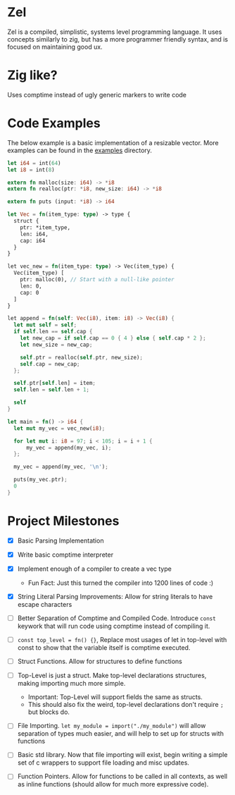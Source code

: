 # Zel
Zel is a compiled, simplistic, systems level programming language.
It uses concepts similarly to zig, but has a more programmer friendly syntax, and is focused on maintaining good ux.

# Zig like?
Uses comptime instead of ugly generic markers to write code

# Code Examples
The below example is a basic implementation of a resizable vector.
More examples can be found in the [examples](https://github.com/TheEmeraldBee/zel/tree/master/examples) directory.
```rust
let i64 = int(64)
let i8 = int(8)

extern fn malloc(size: i64) -> *i8
extern fn realloc(ptr: *i8, new_size: i64) -> *i8

extern fn puts (input: *i8) -> i64

let Vec = fn(item_type: type) -> type {
  struct {
    ptr: *item_type,
    len: i64,
    cap: i64
  }
}

let vec_new = fn(item_type: type) -> Vec(item_type) {
  Vec(item_type) [
    ptr: malloc(0), // Start with a null-like pointer
    len: 0,
    cap: 0
  ]
}

let append = fn(self: Vec(i8), item: i8) -> Vec(i8) {
  let mut self = self;
  if self.len == self.cap {
    let new_cap = if self.cap == 0 { 4 } else { self.cap * 2 };
    let new_size = new_cap;

    self.ptr = realloc(self.ptr, new_size);
    self.cap = new_cap;
  };

  self.ptr[self.len] = item;
  self.len = self.len + 1;

  self
}

let main = fn() -> i64 {
  let mut my_vec = vec_new(i8);

  for let mut i: i8 = 97; i < 105; i = i + 1 {
      my_vec = append(my_vec, i);
  };

  my_vec = append(my_vec, '\n');

  puts(my_vec.ptr);
  0
}
```

# Project Milestones
- [x] Basic Parsing Implementation
- [x] Write basic comptime interpreter
- [x] Implement enough of a compiler to create a vec type
  - Fun Fact: Just this turned the compiler into 1200 lines of code :)

- [x] String Literal Parsing Improvements: Allow for string literals to have escape characters
- [ ] Better Separation of Comptime and Compiled Code. Introduce `const` keywork that will run code using comptime instead of compiling it.
- [ ] `const top_level = fn() {}`, Replace most usages of let in top-level with const to show that the variable itself is comptime executed.

- [ ] Struct Functions. Allow for structures to define functions 
- [ ] Top-Level is just a struct. Make top-level declarations structures, making importing much more simple.
  - Important: Top-Level will support fields the same as structs.
  - This should also fix the weird, top-level declarations don't require `;` but blocks do.
  
- [ ] File Importing. `let my_module = import("./my_module")` will allow separation of types much easier, and will help to set up for structs with functions
- [ ] Basic std library. Now that file importing will exist, begin writing a simple set of c wrappers to support file loading and misc updates.

- [ ] Function Pointers. Allow for functions to be called in all contexts, as well as inline functions (should allow for much more expressive code).
